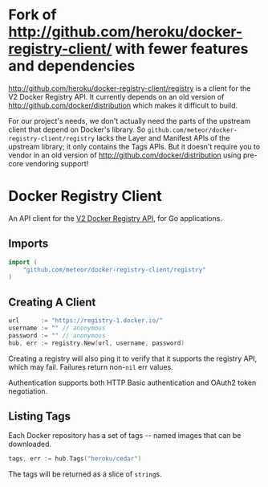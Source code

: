 # Fork of http://github.com/heroku/docker-registry-client/ with fewer features and dependencies

http://github.com/heroku/docker-registry-client/registry is a client for the V2
Docker Registry API. It currently depends on an old version of
http://github.com/docker/distribution which makes it difficult to build.

For our project's needs, we don't actually need the parts of the upstream client
that depend on Docker's library.  So
`github.com/meteor/docker-registry-client/registry` lacks the Layer and Manifest
APIs of the upstream library; it only contains the Tags APIs. But it doesn't
require you to vendor in an old version of http://github.com/docker/distribution
using pre-core vendoring support!

# Docker Registry Client

An API client for the [V2 Docker Registry
API](http://docs.docker.com/registry/spec/api/), for Go applications.

## Imports

```go
import (
    "github.com/meteor/docker-registry-client/registry"
)
```

## Creating A Client

```go
url      := "https://registry-1.docker.io/"
username := "" // anonymous
password := "" // anonymous
hub, err := registry.New(url, username, password)
```

Creating a registry will also ping it to verify that it supports the registry
API, which may fail. Failures return non-`nil` err values.

Authentication supports both HTTP Basic authentication and OAuth2 token
negotiation.

## Listing Tags

Each Docker repository has a set of tags -- named images that can be downloaded.

```go
tags, err := hub.Tags("heroku/cedar")
```

The tags will be returned as a slice of `string`s.
